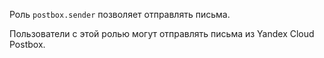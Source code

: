 Роль `postbox.sender` позволяет отправлять письма.

Пользователи с этой ролью могут отправлять письма из Yandex Cloud Postbox.
